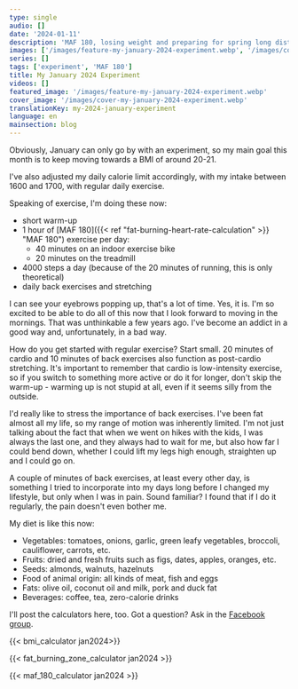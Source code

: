 ```yaml
---
type: single
audio: []
date: '2024-01-11'
description: 'MAF 180, losing weight and preparing for spring long distance running'
images: ['/images/feature-my-january-2024-experiment.webp', '/images/cover-my-january-2024-experiment.webp']
series: []
tags: ['experiment', 'MAF 180']
title: My January 2024 Experiment
videos: []
featured_image: '/images/feature-my-january-2024-experiment.webp'
cover_image: '/images/cover-my-january-2024-experiment.webp'
translationKey: my-2024-january-experiment
language: en
mainsection: blog
---
```

Obviously, January can only go by with an experiment, so my main goal this month is to keep moving towards a BMI of around 20-21.

I've also adjusted my daily calorie limit accordingly, with my intake between 1600 and 1700, with regular daily exercise.

Speaking of exercise, I'm doing these now:

 - short warm-up
 - 1 hour of [MAF 180]({{< ref "fat-burning-heart-rate-calculation" >}} "MAF 180") exercise per day:
     - 40 minutes on an indoor exercise bike
     - 20 minutes on the treadmill
 - 4000 steps a day (because of the 20 minutes of running, this is only theoretical)
 - daily back exercises and stretching

I can see your eyebrows popping up, that's a lot of time. Yes, it is. I'm so excited to be able to do all of this now that I look forward to moving in the mornings. That was unthinkable a few years ago. I've become an addict in a good way and, unfortunately, in a bad way.

How do you get started with regular exercise? Start small. 20 minutes of cardio and 10 minutes of back exercises also function as post-cardio stretching. It's important to remember that cardio is low-intensity exercise, so if you switch to something more active or do it for longer, don't skip the warm-up - warming up is not stupid at all, even if it seems silly from the outside.

I'd really like to stress the importance of back exercises. I've been fat almost all my life, so my range of motion was inherently limited. I'm not just talking about the fact that when we went on hikes with the kids, I was always the last one, and they always had to wait for me, but also how far I could bend down, whether I could lift my legs high enough, straighten up and I could go on.

A couple of minutes of back exercises, at least every other day, is something I tried to incorporate into my days long before I changed my lifestyle, but only when I was in pain. Sound familiar? I found that if I do it regularly, the pain doesn't even bother me.

My diet is like this now:

- Vegetables: tomatoes, onions, garlic, green leafy vegetables, broccoli, cauliflower, carrots, etc.
- Fruits: dried and fresh fruits such as figs, dates, apples, oranges, etc.
- Seeds: almonds, walnuts, hazelnuts
- Food of animal origin: all kinds of meat, fish and eggs
- Fats: olive oil, coconut oil and milk, pork and duck fat
- Beverages: coffee, tea, zero-calorie drinks


I'll post the calculators here, too. Got a question? Ask in the [Facebook group](https://www.facebook.com/groups/1098348161611343 "Facebook group").

{{< bmi_calculator jan2024>}}

{{< fat_burning_zone_calculator jan2024 >}}

{{< maf_180_calculator jan2024 >}}
